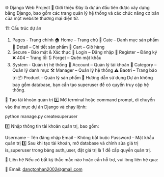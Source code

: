 🌐 Django Web Project
📖 Giới thiệu
Đây là dự án đầu tiên được xây dựng bằng Django, bao gồm các trang quản lý hệ thống và các chức năng cơ bản của một website thương mại điện tử.

🏗️ Cấu trúc dự án
1. Pages - Trang chính
🏠 Home – Trang chủ
📂 Cate – Danh mục sản phẩm
📄 Detail – Chi tiết sản phẩm
🛒 Cart – Giỏ hàng
2. Secure - Bảo mật & Xác thực
🔑 Login – Đăng nhập
📝 Register – Đăng ký
❌ 404 – Trang lỗi
🔃 Forget – Quên mật khẩu
3. System - Quản trị hệ thống
👤 Account – Quản lý tài khoản
📂 Category – Quản lý danh mục
🛠️ Manager – Quản lý hệ thống
⚠️ Baotri – Trang bảo trì
📦 Product – Quản lý sản phẩm
🚀 Hướng dẫn sử dụng
Dự án không bao gồm database, bạn cần tạo superuser để có quyền truy cập hệ thống.

🔧 Tạo tài khoản quản trị
1️⃣ Mở terminal hoặc command prompt, di chuyển vào thư mục dự án Django và chạy lệnh:

python manage.py createsuperuser

2️⃣ Nhập thông tin tài khoản quản trị, bao gồm:

Username – Tên đăng nhập
Email – Không bắt buộc
Password – Mật khẩu quản trị
3️⃣ Sau khi tạo tài khoản, mở database và chỉnh sửa giá trị is_superuser trong bảng auth_user, đặt giá trị là 1 để cấp quyền quản trị.

📩 Liên hệ
Nếu có bất kỳ thắc mắc nào hoặc cần hỗ trợ, vui lòng liên hệ qua:

📧 Email: dangtonhan2002@gmail.com

